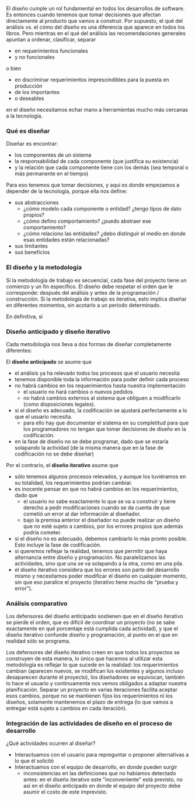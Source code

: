 El diseño cumple un rol fundamental en todos los desarrollos de software. Es entonces cuando tenemos que tomar decisiones que afectan directamente al producto que vamos a construir. Por supuesto, el qué del análisis vs. el cómo del diseño es una diferencia que aparece en todos los libros. Pero mientras en el qué del análisis las recomendaciones generales apuntan a ordenar, clasificar, separar

-   en requerimientos funcionales
-   y no funcionales

o bien

-   en discriminar requerimientos imprescindibles para la puesta en producción
-   de los importantes
-   o deseables

en el diseño necesitamos echar mano a herramientas mucho más cercanas a la tecnología.

### Qué es diseñar

Diseñar es encontrar:

-   los componentes de un sistema
-   la responsabilidad de cada componente (que justifica su existencia)
-   y la relación que cada componente tiene con los demás (sea temporal o más permanente en el tiempo)

Para eso tenemos que tomar decisiones, y aquí es donde empezamos a depender de la tecnología, porque ella nos define:

-   sus abstracciones
    -   ¿cómo modelo cada componente o entidad? ¿tengo tipos de dato propios?
    -   ¿cómo defino comportamiento? ¿puedo abstraer ese comportamiento?
    -   ¿cómo relaciono las entidades? ¿debo distinguir el medio en donde esas entidades están relacionadas?
-   sus limitantes
-   sus beneficios

### El diseño y la metodología

Si la metodología de trabajo es secuencial, cada fase del proyecto tiene un comienzo y un fin específico. El diseño debe respetar el orden que le corresponde: después del análisis y antes de la programación / construcción. Si la metodología de trabajo es iterativa, esto implica diseñar en diferentes momentos, sin acotarlo a un período determinado.

En definitiva, si

### Diseño anticipado y diseño iterativo

Cada metodología nos lleva a dos formas de diseñar completamente diferentes:

El **diseño anticipado** se asume que

-   el análisis ya ha relevado todos los procesos que el usuario necesita
-   tenemos disponible toda la información para poder definir cada proceso
-   no habrá cambios en los requerimientos hasta nuestra implementación
    -   el usuario no hará cambios o nuevos pedidos.
    -   no habrá cambios externos al sistema que obliguen a modificarlo (como disposiciones legales).
-   si el diseño es adecuado, la codificación se ajustará perfectamente a lo que el usuario necesita.
    -   para ello hay que documentar el sistema en su completitud para que los programadores no tengan que tomar decisiones de diseño en la codificación.
-   en la fase de diseño no se debe programar, dado que se estaría solapando la actividad (de la misma manera que en la fase de codificación no se debe diseñar)

Por el contrario, el **diseño iterativo** asume que

-   sólo tenemos algunos procesos relevados, y aunque los tuviéramos en su totalidad, los requerimientos podrían cambiar.
-   es inocente pensar en que no habrá cambios en los requerimientos, dado que
    -   el usuario no sabe exactamente lo que se va a construir y tiene derecho a pedir modificaciones cuando se da cuenta de que cometió un error al dar información al diseñador.
    -   bajo la premisa anterior el diseñador no puede realizar un diseño que no esté sujeto a cambios, por los errores propios que además podría cometer.
-   si el diseño no es adecuado, debemos cambiarlo lo más pronto posible. Esto incluye la fase de codificación.
-   si queremos reflejar la realidad, tenemos que permitir que haya alternancia entre diseño y programación. No paralelizamos las actividades, sino que una se va solapando a la otra, como en una pila.
-   el diseño iterativo considera que los errores son parte del desarrollo mismo y necesitamos poder modificar el diseño en cualquier momento, sin que eso paralice el proyecto (iterativo tiene mucho de "prueba y error").

### Análisis comparativo

Los defensores del diseño anticipado sostienen que en el diseño iterativo se pierde el orden, que es difícil de coordinar un proyecto (no se sabe exactamente en qué porcentaje está cumplida cada actividad), y que el diseño iterativo confunde diseño y programación, al punto en el que en realidad sólo se programa.

Los defensores del diseño iterativo creen en que todos los proyectos se construyen de esta manera, lo único que hacemos al utilizar esta metodología es reflejar lo que sucede en la realidad: los requerimientos cambian (aparecen nuevos, se modifican los existentes y algunos incluso desaparecen durante el proyecto), los diseñadores se equivocan, también lo hace el usuario y continuamente nos vemos obligados a adaptar nuestra planificación. Separar un proyecto en varias iteraciones facilita aceptar esos cambios, porque no se mantienen fijos los requerimientos ni los diseños, solamente mantenemos el plazo de entrega (lo que vamos a entregar está sujeto a cambios en cada iteración).

### Integración de las actividades de diseño en el proceso de desarrollo

¿Qué actividades ocurren al diseñar?

-   Interactuamos con el usuario para repreguntar o proponer alternativas a lo que él solicitó
-   Interactuamos con el equipo de desarrollo, en donde pueden surgir
    -   inconsistencias en las definiciones que no habíamos detectado antes: en el diseño iterativo este "inconveniente" está previsto, no así en el diseño anticipado en donde el equipo del proyecto debe asumir el costo de este imprevisto.

